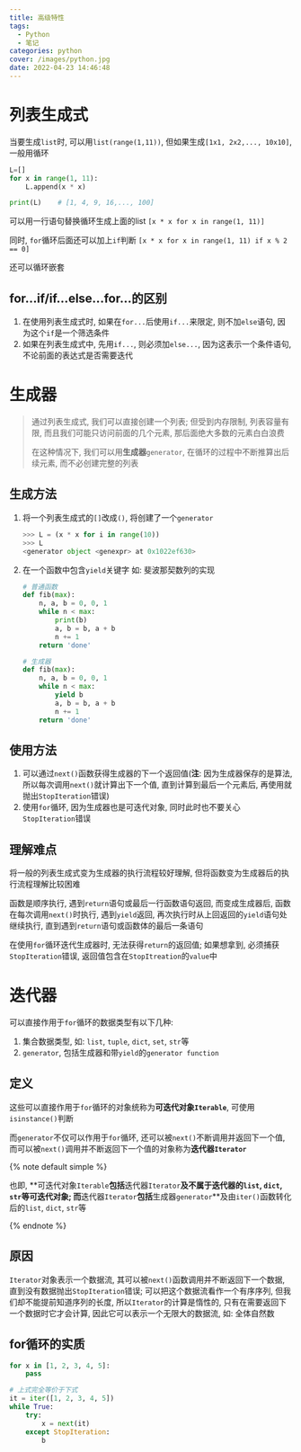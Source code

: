```yaml
---
title: 高级特性
tags:
  - Python
  - 笔记
categories: python
cover: /images/python.jpg
date: 2022-04-23 14:46:48
---
```


# 列表生成式

当要生成`list`时, 可以用`list(range(1,11))`, 但如果生成`[1x1, 2x2,..., 10x10]`, 一般用循环

```python
L=[]
for x in range(1, 11):
    L.append(x * x)

print(L)	# [1, 4, 9, 16,..., 100]
```

可以用一行语句替换循环生成上面的list `[x * x for x in range(1, 11)]`

同时, `for`循环后面还可以加上`if`判断 `[x * x for x in range(1, 11) if x % 2 == 0]`

还可以循环嵌套

## for...if/if...else...for...的区别

1. 在使用列表生成式时, 如果在`for...`后使用`if...`来限定, 则不加`else`语句, 因为这个`if`是一个筛选条件
2. 如果在列表生成式中, 先用`if...`, 则必须加`else...`, 因为这表示一个条件语句, 不论前面的表达式是否需要迭代

# 生成器

> 通过列表生成式, 我们可以直接创建一个列表; 但受到内存限制, 列表容量有限, 而且我们可能只访问前面的几个元素, 那后面绝大多数的元素白白浪费
>
> 在这种情况下, 我们可以用**生成器**`generator`, 在循环的过程中不断推算出后续元素, 而不必创建完整的列表

## 生成方法

1. 将一个列表生成式的`[]`改成`()`, 将创建了一个`generator`

   ```python
   >>> L = (x * x for i in range(10))
   >>> L
   <generator object <genexpr> at 0x1022ef630>
   ```

2. 在一个函数中包含`yield`关键字
   如: 斐波那契数列的实现

   ```python
   # 普通函数
   def fib(max):
       n, a, b = 0, 0, 1
       while n < max:
           print(b)
           a, b = b, a + b
           n += 1
       return 'done'
   
   # 生成器
   def fib(max):
       n, a, b = 0, 0, 1
       while n < max:
           yield b
           a, b = b, a + b
           n += 1
       return 'done'
   ```

## 使用方法

1. 可以通过`next()`函数获得生成器的下一个返回值(**注**: 因为生成器保存的是算法, 所以每次调用`next()`就计算出下一个值, 直到计算到最后一个元素后, 再使用就抛出`StopIteration`错误)
2. 使用`for`循环, 因为生成器也是可迭代对象, 同时此时也不要关心`StopIteration`错误

## 理解难点

将一般的列表生成式变为生成器的执行流程较好理解, 但将函数变为生成器后的执行流程理解比较困难

函数是顺序执行, 遇到`return`语句或最后一行函数语句返回, 而变成生成器后, 函数在每次调用`next()`时执行, 遇到`yield`返回, 再次执行时从上回返回的`yield`语句处继续执行, 直到遇到`return`语句或函数体的最后一条语句

在使用`for`循环迭代生成器时, 无法获得`return`的返回值; 如果想拿到, 必须捕获`StopIteration`错误, 返回值包含在`StopItreation`的`value`中

# 迭代器

可以直接作用于`for`循环的数据类型有以下几种:

1. 集合数据类型, 如: `list`, `tuple`, `dict`, `set`, `str`等
2. `generator`, 包括生成器和带`yield`的`generator function`

## 定义

这些可以直接作用于`for`循环的对象统称为**可迭代对象`Iterable`**, 可使用`isinstance()`判断

而`generator`不仅可以作用于`for`循环, 还可以被`next()`不断调用并返回下一个值, 而可以被`next()`调用并不断返回下一个值的对象称为**迭代器`Iterator`**

{% note default simple %}

也即, **可迭代对象`Iterable`**包括**迭代器`Iterator`**及不属于迭代器的`list`, `dict`, `str`等可迭代对象; 而**迭代器`Iterator`**包括**生成器`generator`**及由`iter()`函数转化后的`list`, `dict`, `str`等

{% endnote %}

## 原因

`Iterator`对象表示一个数据流, 其可以被`next()`函数调用并不断返回下一个数据, 直到没有数据抛出`StopIteration`错误; 可以把这个数据流看作一个有序序列, 但我们却不能提前知道序列的长度, 所以`Iterator`的计算是惰性的, 只有在需要返回下一个数据时它才会计算, 因此它可以表示一个无限大的数据流, 如: 全体自然数

## for循环的实质

```python
for x in [1, 2, 3, 4, 5]:
    pass

# 上式完全等价于下式
it = iter([1, 2, 3, 4, 5])
while True:
    try:
        x = next(it)
    except StopIteration:
        b
```

